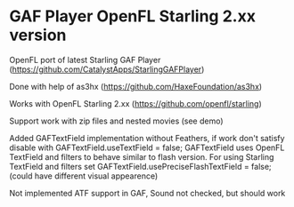 # GAF Player OpenFL Starling 2.xx version

OpenFL port of latest Starling GAF Player (https://github.com/CatalystApps/StarlingGAFPlayer)

Done with help of as3hx (https://github.com/HaxeFoundation/as3hx)

Works with OpenFL Starling 2.xx (https://github.com/openfl/starling)

Support work with zip files and nested movies (see demo)

Added GAFTextField implementation without Feathers, if work don't satisfy disable with GAFTextField.useTextField = false;
GAFTextField uses OpenFL TextField and filters to behave similar to flash version.
For using Starling TextField and filters set GAFTextField.usePreciseFlashTextField = false; (could have different visual appearence)

Not implemented ATF support in GAF, Sound not checked, but should work